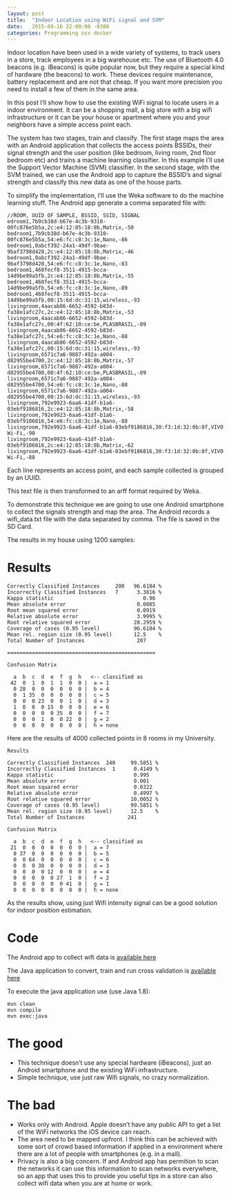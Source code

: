 ```yaml
---
layout: post
title:  "Indoor Location using WiFi signal and SVM"
date:   2015-09-16 22:00:00 -0300
categories: Programming osx docker
---
```


Indoor location have been used in a wide variety of systems, to track users in a store, track employees in a big warehouse etc. The use of Bluetooth 4.0 beacons (e.g. iBeacons) is quite popular now, but they require a special kind of hardware (the beacons) to work. These devices require maintenance, battery replacement and are not that cheap. If you want more precision you need to install a few of them in the same area.

In this post I’ll show how to use the existing WiFi signal to locate users in a indoor environment. It can be a shopping mall, a big store with a big wifi infrastructure or it can be your house or apartment where you and your neighbors have a simple access point each.

The system has two stages, train and classify. The first stage maps the area with an Android application that collects the access points BSSIDs, their signal strength and the user position (like bedroom, living room, 2nd floor bedroom etc) and trains a machine learning classifier. In this example I’ll use the Support Vector Machine (SVM) classifier. In the second stage, with the SVM trained, we can use the Android app to capture the BSSID’s and signal strength and classify this new data as one of the house parts. 

To simplify the implementation, I’ll use the Weka software to do the machine learning stuff. The Android app generate a comma separated file with:


	//ROOM, UUID OF SAMPLE, BSSID, SSID, SIGNAL
	edroom1,7b9cb38d-b67e-4c3b-9310-00fc876e5b5a,2c:e4:12:85:18:8b,Matrix,-50
	bedroom1,7b9cb38d-b67e-4c3b-9310-00fc876e5b5a,54:e6:fc:c8:3c:1e,Nano,-86
	bedroom1,0abcf392-24a1-49df-9bae-9baf3798d428,2c:e4:12:85:18:8b,Matrix,-46
	bedroom1,0abcf392-24a1-49df-9bae-9baf3798d428,54:e6:fc:c8:3c:1e,Nano,-83
	bedroom1,468fecf8-3511-4915-bcca-14d9be99a5fb,2c:e4:12:85:18:8b,Matrix,-55
	bedroom1,468fecf8-3511-4915-bcca-14d9be99a5fb,54:e6:fc:c8:3c:1e,Nano,-89
	bedroom1,468fecf8-3511-4915-bcca-14d9be99a5fb,00:15:6d:dc:31:15,wireless,-93
	livingroom,4aacab86-6652-4592-b83d-fa38e1afc27c,2c:e4:12:85:18:8b,Matrix,-53
	livingroom,4aacab86-6652-4592-b83d-fa38e1afc27c,00:4f:62:10:ce:be,PLASBRASIL,-89
	livingroom,4aacab86-6652-4592-b83d-fa38e1afc27c,54:e6:fc:c8:3c:1e,Nano,-88
	livingroom,4aacab86-6652-4592-b83d-fa38e1afc27c,00:15:6d:dc:31:15,wireless,-93
	livingroom,6571c7a6-9887-492a-a004-d82955be4700,2c:e4:12:85:18:8b,Matrix,-57
	livingroom,6571c7a6-9887-492a-a004-d82955be4700,00:4f:62:10:ce:be,PLASBRASIL,-89
	livingroom,6571c7a6-9887-492a-a004-d82955be4700,54:e6:fc:c8:3c:1e,Nano,-88
	livingroom,6571c7a6-9887-492a-a004-d82955be4700,00:15:6d:dc:31:15,wireless,-93
	livingroom,792e9923-6aa6-41df-b1a6-03ebf9186816,2c:e4:12:85:18:8b,Matrix,-58
	livingroom,792e9923-6aa6-41df-b1a6-03ebf9186816,54:e6:fc:c8:3c:1e,Nano,-88
	livingroom,792e9923-6aa6-41df-b1a6-03ebf9186816,30:f3:1d:32:0b:8f,VIVO Wi-Fi,-90
	livingroom,792e9923-6aa6-41df-b1a6-03ebf9186816,2c:e4:12:85:18:8b,Matrix,-62
	livingroom,792e9923-6aa6-41df-b1a6-03ebf9186816,30:f3:1d:32:0b:8f,VIVO Wi-Fi,-88


Each line represents an access point, and each sample collected is grouped by an UUID.

This text file is then transformed to an arff format required by Weka.

To demonstrate this technique we are going to use one Android smartphone to collect the signals strength and map the area. The Android records a wifi_data.txt file with the data separated by comma. The file is saved in the SD Card.

The results in my house using 1200 samples:

# Results

	Correctly Classified Instances     200   96.6184 %
	Incorrectly Classified Instances   7      3.3816 %
	Kappa statistic                             0.96 
	Mean absolute error                       0.0085
	Root mean squared error                   0.0919
	Relative absolute error                   3.9995 %
	Root relative squared error              28.2959 %
	Coverage of cases (0.95 level)           96.6184 %
	Mean rel. region size (0.95 level)       12.5    %
	Total Number of Instances                 207    

	================================================

	Confusion Matrix

	  a  b  c  d  e  f  g  h   <-- classified as
	 42  0  1  0  1  1  0  0 |  a = 1
	  0 28  0  0  0  0  0  0 |  b = 4
	  0  1 35  0  0  0  0  0 |  c = 5
	  0  0  0 23  0  0  1  0 |  d = 3
	  1  0  0  0 15  0  0  0 |  e = 6
	  0  0  0  0  0 35  0  0 |  f = 7
	  0  0  0  1  0  0 22  0 |  g = 2
	  0  0  0  0  0  0  0  0 |  h = none


Here are the results of 4000 collected points in 8 rooms in my University.

	Results
	
	Correctly Classified Instances  240     99.5851 %
	Incorrectly Classified Instances  1      0.4149 %
	Kappa statistic                          0.995
	Mean absolute error                      0.001
	Root mean squared error                  0.0322
	Relative absolute error                  0.4997 %
	Root relative squared error             10.0052 %
	Coverage of cases (0.95 level)          99.5851 %
	Mean rel. region size (0.95 level)      12.5    %
	Total Number of Instances              241 

	Confusion Matrix

	  a  b  c  d  e  f  g  h   <-- classified as
	 21  0  0  0  0  0  0  0 |  a = 7
	  0 37  0  0  0  0  0  0 |  b = 5
	  0  0 64  0  0  0  0  0 |  c = 6
	  0  0  0 38  0  0  0  0 |  d = 3
	  0  0  0  0 12  0  0  0 |  e = 4
	  0  0  0  0  0 27  1  0 |  f = 2
	  0  0  0  0  0  0 41  0 |  g = 1
	  0  0  0  0  0  0  0  0 |  h = none


As the results show, using just Wifi intensity signal can be a good solution for indoor position estimation. 

# Code
The Android app to collect wifi data is [available here](https://github.com/guidefreitas/wifi_locator_android)  

The Java application to convert, train and run cross validation is [available here](https://github.com/guidefreitas/wifi_locator)

To execute the java application use (use Java 1.8):
	
    mvn clean
	mvn compile
	mvn exec:java

# The good
- This technique doesn’t use any special hardware (iBeacons), just an Android smartphone and the existing WiFi infrastructure.
- Simple technique, use just raw Wifi signals, no crazy normalization.

# The bad
- Works only with Android. Apple doesn’t have any public API to get a list of the WiFi networks the iOS device can reach.
- The area need to be mapped upfront. I think this can be achieved with some sort of crowd based information if applied in a environment where there are a lot of people with smartphones (e.g. in a mall).
- Privacy is also a big concern. If and Android app has permition to scan the networks it can use this information to scan networks everywhere, so an app that uses this to provide you useful tips in a store can also collect wifi data when you are at home or work.
